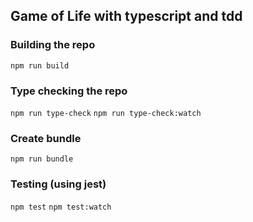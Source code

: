## Game of Life with typescript and tdd 

### Building the repo

```npm run build```

### Type checking the repo

```npm run type-check```
```npm run type-check:watch```

### Create bundle

```npm run bundle```

### Testing (using jest)

```npm test```
```npm test:watch```


